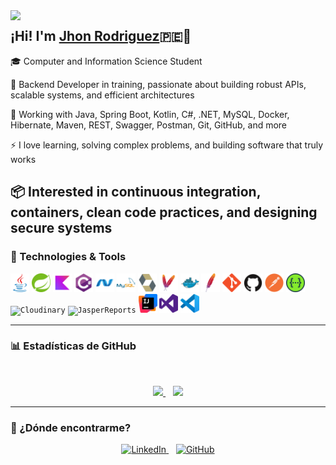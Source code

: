 <img align="right" src="https://i.pinimg.com/originals/90/70/32/9070324cdfc07c68d60eed0c39e77573.gif" width="1100" />


<h2 align="left">¡Hi! I'm  <a href="https://www.linkedin.com/in/jhonwil" target="_blank" rel="noopener noreferrer">Jhon Rodriguez</a>🇵🇪👋</h2>

🎓 Computer and Information Science Student

💼 Backend Developer in training, passionate about building robust APIs, scalable systems, and efficient architectures

🚀 Working with Java, Spring Boot, Kotlin, C#, .NET, MySQL, Docker, Hibernate, Maven, REST, Swagger, Postman, Git, GitHub, and more

⚡ I love learning, solving complex problems, and building software that truly works

📦 Interested in continuous integration, containers, clean code practices, and designing secure systems
---

### 🔧 Technologies & Tools

<p>
  <code><img height="30" src="https://raw.githubusercontent.com/devicons/devicon/master/icons/java/java-original.svg" alt="Java"></code>
  <code><img height="30" src="https://raw.githubusercontent.com/devicons/devicon/master/icons/spring/spring-original.svg" alt="Spring Boot"></code>
  <code><img height="30" src="https://raw.githubusercontent.com/devicons/devicon/master/icons/kotlin/kotlin-original.svg" alt="Kotlin"></code>
  <code><img height="30" src="https://raw.githubusercontent.com/devicons/devicon/master/icons/csharp/csharp-original.svg" alt="C#"></code>
  <code><img height="30" src="https://raw.githubusercontent.com/devicons/devicon/master/icons/dot-net/dot-net-original.svg" alt=".NET"></code>
  <code><img height="30" src="https://raw.githubusercontent.com/devicons/devicon/master/icons/mysql/mysql-original-wordmark.svg" alt="MySQL"></code>
  <code><img height="30" src="https://raw.githubusercontent.com/devicons/devicon/master/icons/hibernate/hibernate-original.svg" alt="Hibernate"></code>
  <code><img height="30" src="https://raw.githubusercontent.com/devicons/devicon/master/icons/maven/maven-original.svg" alt="Maven"></code>
  <code><img height="30" src="https://raw.githubusercontent.com/devicons/devicon/master/icons/docker/docker-original.svg" alt="Docker"></code>
  <code><img height="30" src="https://raw.githubusercontent.com/devicons/devicon/master/icons/apache/apache-original.svg" alt="Apache"></code>
  <code><img height="30" src="https://raw.githubusercontent.com/devicons/devicon/master/icons/git/git-original.svg" alt="Git"></code>
  <code><img height="30" src="https://raw.githubusercontent.com/devicons/devicon/master/icons/github/github-original.svg" alt="GitHub"></code>
  <code><img height="30" src="https://raw.githubusercontent.com/devicons/devicon/master/icons/postman/postman-original.svg" alt="Postman"></code>
  <code><img height="30" src="https://raw.githubusercontent.com/devicons/devicon/master/icons/swagger/swagger-original.svg" alt="Swagger"></code>
  <code><img height="30" src="https://assets.streamlinehq.com/image/private/w_300,h_300,ar_1/f_auto/v1/icons/1/cloudinary-icon-ug0qqy8ms6ozyzy6cntbll.png/cloudinary-icon-hz05evx1htrghud89kpab4.png?_a=DATAg1AAZAA0" alt="Cloudinary"></code>
  <code><img height="30" src="https://www.4x-treme.com/wp-content/uploads/2022/01/download-removebg-preview.png" alt="JasperReports"></code>
  <code><img height="30" src="https://raw.githubusercontent.com/devicons/devicon/master/icons/intellij/intellij-original.svg" alt="IntelliJ"></code>
  <code><img height="30" src="https://raw.githubusercontent.com/devicons/devicon/master/icons/visualstudio/visualstudio-plain.svg" alt="Visual Studio"></code>
  <code><img height="30" src="https://raw.githubusercontent.com/devicons/devicon/master/icons/vscode/vscode-original.svg" alt="VS Code"></code>
</p>

---

### 📊 Estadísticas de GitHub

<br/>

<p align="center">
  <a href="https://github.com/JhonRodriguez31">
    <img height="160" src="https://github-readme-stats.vercel.app/api?username=JhonRodriguez31&count_private=true&show_icons=true&theme=blue-green&include_all_commits=true&hide_border=true" />
  </a>
  &nbsp;&nbsp;
  <a href="https://github.com/JhonRodriguez31">
    <img height="160" src="https://github-readme-stats.vercel.app/api/top-langs/?username=JhonRodriguez31&layout=compact&langs_count=6&theme=blue-green&hide_border=true" />
  </a>
</p>

---

### 💬 ¿Dónde encontrarme?

<p align="center">
  <a href="https://www.linkedin.com/in/jhonwil" target="_blank">
    <img height="32" src="https://raw.githubusercontent.com/UjwalKandi/UjwalKandi/changes-to-readme/svg/linkedin%20rect.svg" alt="LinkedIn">
  </a>
  &nbsp;&nbsp;
  <a href="https://github.com/JhonRodriguez31" target="_blank">
    <img height="32" src="https://raw.githubusercontent.com/UjwalKandi/UjwalKandi/changes-to-readme/svg/github%20rect.svg" alt="GitHub">
  </a>
</p>
